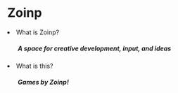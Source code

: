 <h1>Zoinp</h1>
<li>What is Zoinp?
<ul><h5>A space for creative development, input, and ideas</ul>
<li>What is this?
<ul>
<h5>Games by Zoinp!
</ul></li>
